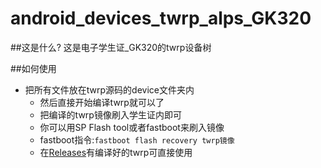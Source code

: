 # android_devices_twrp_alps_GK320
##这是什么?
这是电子学生证_GK320的twrp设备树

##如何使用

* 把所有文件放在twrp源码的device文件夹内
    *  然后直接开始编译twrp就可以了
    *  把编译的twrp镜像刷入学生证内即可
    *  你可以用SP Flash tool或者fastboot来刷入镜像
    *  fastboot指令:`fastboot flash recovery twrp镜像`
    *  在[Releases](https://github.com/chenqwq4450/android_devices_twrp_alps_GK320/releases/tag/GK320_TWRP)有编译好的twrp可直接使用
